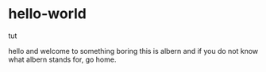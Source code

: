 # hello-world
tut

hello and welcome to something boring
this is albern and if you do not know what albern stands for, go home.
